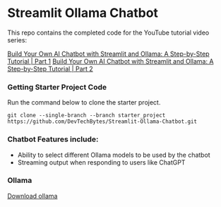 # Streamlit Ollama Chatbot

This repo contains the completed code for the YouTube tutorial video series:

<a href="https://youtu.be/BA0656SdODU" target="_blank">Build Your Own AI Chatbot with Streamlit and Ollama: A Step-by-Step Tutorial | Part 1</a>
<a href="https://youtu.be/vDD_L0ab-FY" target="_blank">Build Your Own AI Chatbot with Streamlit and Ollama: A Step-by-Step Tutorial | Part 2</a>

### Getting Starter Project Code

Run the command below to clone the starter project.

```
git clone --single-branch --branch starter_project https://github.com/DevTechBytes/Streamlit-Ollama-Chatbot.git
```

### Chatbot Features include:
- Ability to select different Ollama models to be used by the chatbot
- Streaming output when responding to users like ChatGPT

### Ollama 
<a href="https://ollama.com/download">Download ollama</a>